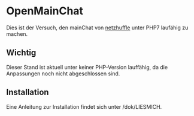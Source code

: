 # OpenMainChat

Dies ist der Versuch, den mainChat von  [netzhuffle](https://github.com/netzhuffle/mainchat) unter PHP7 laufähig zu machen.

Wichtig
------------
Dieser Stand ist aktuell unter keiner PHP-Version lauffähig, da die Anpassungen noch nicht abgeschlossen sind.

Installation
------------

Eine Anleitung zur Installation findet sich unter /dok/LIESMICH.
